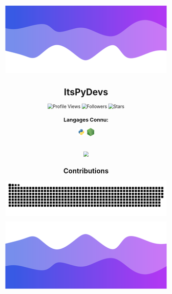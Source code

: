 ![Header](./header.png)

<h1 align="center">ItsPyDevs</h1>
<a href="https://github.com/imvast"></a>

<p align="center">
  <img height="25" src="https://api.visitorbadge.io/api/VisitorHit?user=ItsPyDevs&countColorcountColor&countColor=%23006EFF" alt="Profile Views"/>
  <img height="25" src="https://img.shields.io/github/followers/ItsPyDevs?color=4a12ba&style=for-the-badge&logo=github&label=Follow" alt="Followers"/>
  <img height="25" src="https://img.shields.io/github/stars/ItsPyDevs?color=f429ff&style=for-the-badge&logo=github&label=Stars" alt="Stars"/>
</p>
<h3 align="center">Langages Connu:</h5>
<p align="center">
  <code><img height="25" src="https://raw.githubusercontent.com/github/explore/main/topics/python/python.png"></code>
  <code><img height="25" src="https://raw.githubusercontent.com/github/explore/main/topics/nodejs/nodejs.png"></code>
</p>

<br>

<p align="center">
  <img src="https://github-readme-stats.vercel.app/api/?username=ItsPyDevs&title_color=674fc9&text_color=9f9f9f&show_icons=true&bg_color=00000000&hide_border=true&icon_color=674fc9&hide_title=true&count_private=true" />
</p>

<div align="center">
  <h2 align="center">Contributions</h2>
  <img src="https://raw.githubusercontent.com/mov-ebx/mov-ebx/snake/github-contribution-grid-snake-dark.svg"/>
</div>

![Footer](./footer.png)
